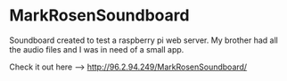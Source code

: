 # MarkRosenSoundboard

Soundboard created to test a raspberry pi web server.
My brother had all the audio files and I was in need of a small app.

Check it out here --> http://96.2.94.249/MarkRosenSoundboard/
